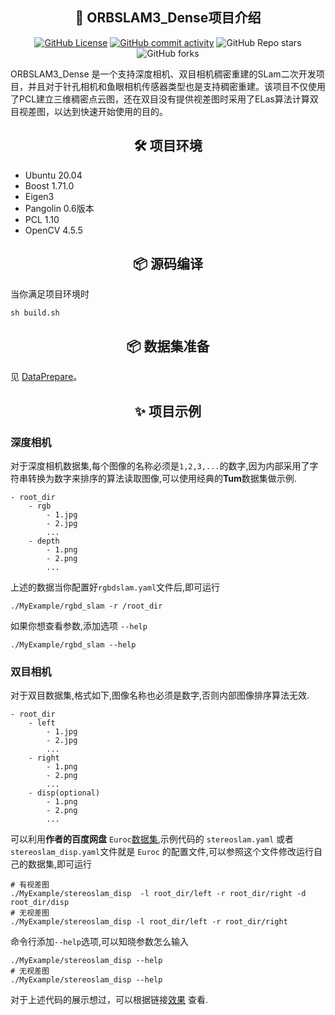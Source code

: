 ## <div align="center">📄 ORBSLAM3_Dense项目介绍</div>
<p align="center">
    <!--"https://img.shields.io/github/${property}/${user}/${project}?style=${first_param}&color=${second_param}-->
    <a href="./LICENSE"><img alt="GitHub License" src="https://img.shields.io/github/license/5p6/ORBSLAM3_Dense?style=for-the-badge"></a>
    <a href="https://github.com/5p6/TensorRT-YOLO/commits"><img alt="GitHub commit activity" src="https://img.shields.io/github/commit-activity/m/5p6/ORBSLAM3_Dense?style=for-the-badge&color=rgb(47%2C154%2C231)"></a>
    <img alt="GitHub Repo stars" src="https://img.shields.io/github/stars/5p6/ORBSLAM3_Dense?style=for-the-badge&color=%2350e472">
    <img alt="GitHub forks" src="https://img.shields.io/github/forks/5p6/ORBSLAM3_Dense?style=for-the-badge&color=%2320878f">
</p>

ORBSLAM3_Dense 是一个支持深度相机、双目相机稠密重建的SLam二次开发项目，并且对于针孔相机和鱼眼相机传感器类型也是支持稠密重建。该项目不仅使用了PCL建立三维稠密点云图，还在双目没有提供视差图时采用了ELas算法计算双目视差图，以达到快速开始使用的目的。


## <div align="center">🛠️ 项目环境</div>
* Ubuntu 20.04
* Boost 1.71.0
* Eigen3
* Pangolin 0.6版本
* PCL 1.10
* OpenCV 4.5.5




## <div align="center">📦 源码编译</div>
当你满足项目环境时
```shell
sh build.sh
```
## <div align="center">📦 数据集准备 </div>
见 [DataPrepare](DataPrepare.md)。

## <div align="center">✨ 项目示例</div>
### 深度相机
对于深度相机数据集,每个图像的名称必须是`1,2,3,...`的数字,因为内部采用了字符串转换为数字来排序的算法读取图像,可以使用经典的**Tum**数据集做示例.
```shell
- root_dir
    - rgb
        - 1.jpg
        - 2.jpg
        ...
    - depth
        - 1.png
        - 2.png
        ...
```
上述的数据当你配置好`rgbdslam.yaml`文件后,即可运行
```shell
./MyExample/rgbd_slam -r /root_dir
```
如果你想查看参数,添加选项 `--help`
```shell
./MyExample/rgbd_slam --help
```



### 双目相机
对于双目数据集,格式如下,图像名称也必须是数字,否则内部图像排序算法无效.
```shell
- root_dir
    - left
        - 1.jpg
        - 2.jpg
        ...
    - right
        - 1.png
        - 2.png
        ...
    - disp(optional)
        - 1.png
        - 2.png
        ...
```
可以利用**作者的百度网盘** `Euroc`[数据集](https://pan.baidu.com/s/1SjzAdgzRN1PjRmzsQYwrvA?pwd=kyan),示例代码的 `stereoslam.yaml` 或者 `stereoslam_disp.yaml`文件就是 `Euroc` 的配置文件,可以参照这个文件修改运行自己的数据集,即可运行
```shell
# 有视差图
./MyExample/stereoslam_disp  -l root_dir/left -r root_dir/right -d root_dir/disp
# 无视差图
./MyExample/stereoslam_disp -l root_dir/left -r root_dir/right
```
命令行添加`--help`选项,可以知晓参数怎么输入
```shell
./MyExample/stereoslam_disp --help
# 无视差图
./MyExample/stereoslam_disp --help
```

对于上述代码的展示想过，可以根据链接[效果](https://zhuanlan.zhihu.com/p/694281711) 查看.
